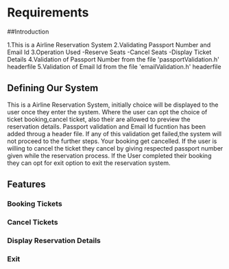 # Requirements

##Introduction

1.This is a Airline Reservation System
2.Validating Passport Number and Email Id
3.Operation Used
  -Reserve Seats
  -Cancel Seats
  -Display Ticket Details
4.Validation of Passport Number from the file 'passportValidation.h' headerfile
5.Validation of Email Id from the file 'emailValidation.h' headerfile


## Defining Our System
 
 This is a Airline Reservation System, initially choice will be displayed to the user once they enter the system. Where the user can opt the choice of ticket booking,cancel ticket, also their are allowed to preview the reservation details. Passport validation and Email Id fucntion has been added throug a header file. If any of this validation get failed,the system will not proceed to the further steps. Your booking get cancelled. If the user is willing to cancel the ticket they cancel by giving respected passport number given while the reservation process. If the User completed their booking they can opt for exit option to exit the reservation system.


## Features
  
### Booking Tickets
### Cancel Tickets
### Display Reservation Details
### Exit
  
  
